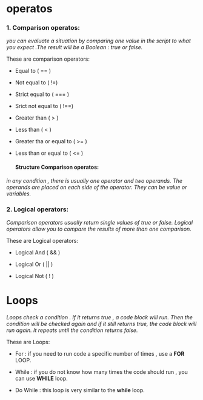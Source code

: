 # operatos

### 1. Comparison operatos:


*you can evaluate a situation by comparing one value in the script to what you expect .The result will be a  Boolean : true or false.*

These are comparison operators:

* Equal to ( == )

* Not equal to ( !=)

* Strict equal to ( === )

* Srict not equal to ( !==)

* Greater than ( > )

* Less than ( < )

* Greater tha or equal to ( >= )

* Less than or equal to ( <= )



  #### Structure Comparison operatos:
  
  
 *in any condition , there is usually one operator and two operands. The operands are placed on each side of the operator. They can be value or variables.*
  
  
  ### 2. Logical operators:
  
  *Comparison operators usually return single values of true or false. Logical operators allow you to compare the results of more than one comparison.*
  
  These are Logical operators:
  
 * Logical And ( && )

* Logical Or ( || )

* Logical Not ( ! )

 # Loops
 
 *Loops check a condition . If it returns true ,  a code block will run. Then the condition will be checked again and if it still returns true, the code block will run again.
 It repeats until the condition returns false.*
 
 These are Loops:
 
 * For : if you need to run code a specific number of times , use a **FOR** LOOP.

 * While : if you do not know how many times the code should run , you can use **WHILE** loop.

 * Do While : this loop is very similar to the **while** loop.
